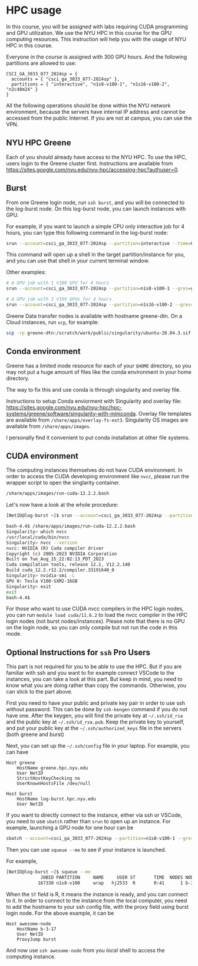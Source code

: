 # HPC usage

In this course, you will be assigned with labs requiring CUDA programming and GPU utilization.  We use the NYU HPC in this course for the GPU computing resources.  This instruction will help you with the usage of NYU HPC in this course.

Everyone in the course is assigned with 300 GPU hours. And the following partitions are allowed to use:

```
CSCI_GA_3033_077_2024sp = {
  accounts = { "csci_ga_3033_077-2024sp" },
  partitions = { "interactive", "n1s8-v100-1", "n1s16-v100-2", "n2c48m24" }
}
```

All the following operations should be done within the NYU network environment, because the servers have internal IP address and cannot be accessed from the public Internet. If you are not at campus, you can use the VPN.



## NYU HPC Greene

Each of you should already have access to the NYU HPC. To use the HPC, users login to the Greene cluster first. Instructions are available from https://sites.google.com/nyu.edu/nyu-hpc/accessing-hpc?authuser=0.



## Burst

From one Greene login node, run `ssh burst`, and you will be connected to the log-burst node. On this log-burst node, you can launch instances with GPU.

For example, if you want to launch a simple CPU only interactive job for 4 hours, you can type this following command in the log-burst node:

```bash
srun --account=csci_ga_3033_077-2024sp --partition=interactive --time=04:00:00 --pty /bin/bash
```

This command will open up a shell in the target partition/instance for you, and you can use that shell in your current terminal window.

Other examples:

```bash
# A GPU job with 1 V100 GPU for 4 hours
srun --account=csci_ga_3033_077-2024sp --partition=n1s8-v100-1 --gres=gpu:v100:1 --time=04:00:00 --pty /bin/bash

# A GPU job with 2 V199 GPUs for 4 hours 
srun --account=csci_ga_3033_077-2024sp --partition=n1s16-v100-2 --gres=gpu:2 --pty /bin/bash
```

Greene Data transfer nodes is available with hostname greene-dtn. On a Cloud instances, run `scp`, for example:

```bash
scp -rp greene-dtn:/scratch/work/public/singularity/ubuntu-20.04.3.sif .
```



## Conda environment

Greene has a limited inode resource for each of your `$HOME` directory, so you may not put a huge amount of files like the conda environment in your home directory. 

The way to fix this and use conda is through singularity and overlay file.

Instructions to setup Conda enviorment with Singularity and overlay file: https://sites.google.com/nyu.edu/nyu-hpc/hpc-systems/greene/software/singularity-with-miniconda. Overlay file templates are available from `/share/apps/overlay-fs-ext3`. Singularity OS images are available from `/share/apps/images`. 

I personally find it convenient to put conda installation at other file systems.



## CUDA environment

The computing instances themselves do not have CUDA environment. In order to access the CUDA developing environment like `nvcc`, please run the wrapper script to open the singlarity container.

```bash
/share/apps/images/run-cuda-12.2.2.bash
```

Let's now have a look at the whole procedure:

```bash
[NetID@log-burst ~]$ srun --account=csci_ga_3033_077-2024sp --partition=n1s8-v100-1 --gres=gpu:v100:1 --time=04:00:00 --pty /bin/bash

bash-4.4$ /share/apps/images/run-cuda-12.2.2.bash
Singularity> which nvcc
/usr/local/cuda/bin/nvcc
Singularity> nvcc --version
nvcc: NVIDIA (R) Cuda compiler driver
Copyright (c) 2005-2023 NVIDIA Corporation
Built on Tue_Aug_15_22:02:13_PDT_2023
Cuda compilation tools, release 12.2, V12.2.140
Build cuda_12.2.r12.2/compiler.33191640_0
Singularity> nvidia-smi -L
GPU 0: Tesla V100-SXM2-16GB
Singularity> exit
exit
bash-4.4$
```

For those who want to use CUDA nvcc compilers in the HPC login nodes, you can run `module load cuda/11.6.2` to load the nvcc compiler in the HPC login nodes (not burst nodes/instances). Please note that there is no GPU on the login node, so you can only compile but not run the code in this mode.


## Optional Instructions for `ssh` Pro Users

This part is not required for you to be able to use the HPC. But if you are familiar with ssh and you want to for example connect VSCode to the instances, you can take a look at this part. But keep in mind, you need to know what you are doing rather than copy the commands. Otherwise, you can stick to the part above. 

First you need to have your public and private key pair in order to use ssh without password. This can be done by `ssh-kengen` command if you do not have one. After the keygen, you will find the private key at `~/.ssh/id_rsa` and the public key at `~/.ssh/id_rsa.pub`. Keep the private key to yourself, and put your public key at the `~/.ssh/authorized_keys` file in the servers (both greene and burst)

Next, you can set up the `~/.ssh/config` file in your laptop. For example, you can have

```
Host greene
    HostName greene.hpc.nyu.edu
    User NetID
    StrictHostKeyChecking no
    UserKnownHostsFile /dev/null

Host burst
    HostName log-burst.hpc.nyu.edu
    User NetID
```

If you want to directly connect to the instance, either via ssh or VSCode, you need to use `sbatch` rather than `srun` to open up an instance. For example, launching a GPU node for one hour can be

```bash
sbatch --account=csci_ga_3033_077-2024sp --partition=n1s8-v100-1 --gres=gpu:v100:1 --time=01:00:00 --wrap "sleep infinity"
```

Then you can use `squeue --me` to see if your instance is launched.

For example,

```bash
[NetID@log-burst ~]$ squeue --me
             JOBID PARTITION     NAME     USER ST       TIME  NODES NODELIST(REASON)
            167330 n1s8-v100     wrap   hj2533  R       0:41      1 b-3-17
```

When the `ST` field is R, it means the instance is ready, and you can connect to it. In order to connect to the instance from the local computer, you need to add the hostname to your ssh config file, with the proxy field using burst login node. For the above example, it can be

```
Host awesome-node
    HostName b-3-17
    User NetID
    ProxyJump burst
```

And now use `ssh awesome-node` from you *local* shell to access the computing instance.
